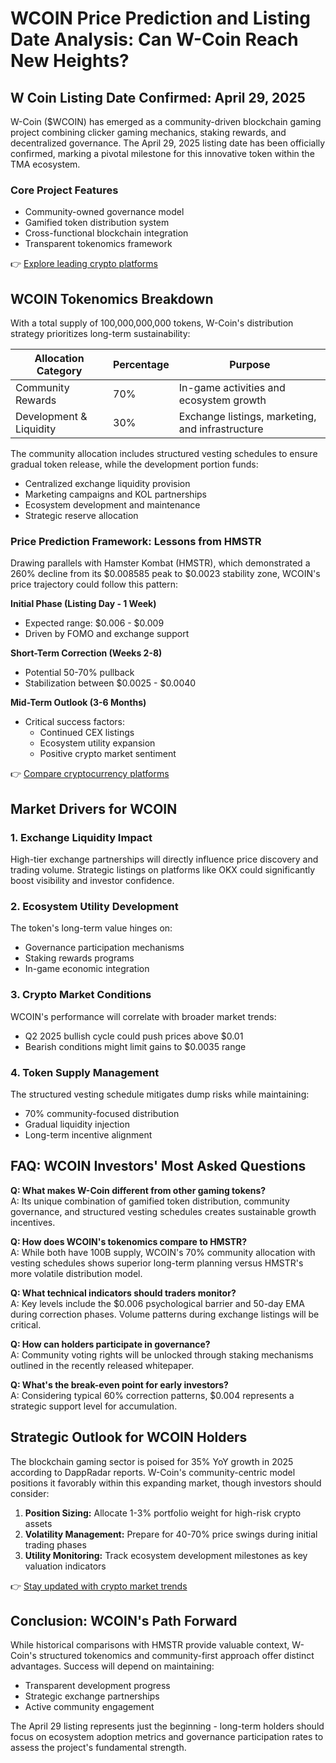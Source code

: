 # WCOIN Price Prediction and Listing Date Analysis: Can W-Coin Reach New Heights?

## W Coin Listing Date Confirmed: April 29, 2025

W-Coin ($WCOIN) has emerged as a community-driven blockchain gaming project combining clicker gaming mechanics, staking rewards, and decentralized governance. The April 29, 2025 listing date has been officially confirmed, marking a pivotal milestone for this innovative token within the TMA ecosystem.

### Core Project Features
- Community-owned governance model
- Gamified token distribution system
- Cross-functional blockchain integration
- Transparent tokenomics framework

👉 [Explore leading crypto platforms](https://bit.ly/okx-bonus)

## WCOIN Tokenomics Breakdown

With a total supply of 100,000,000,000 tokens, W-Coin's distribution strategy prioritizes long-term sustainability:

| Allocation Category | Percentage | Purpose |
|---------------------|------------|---------|
| Community Rewards   | 70%        | In-game activities and ecosystem growth |
| Development & Liquidity | 30%     | Exchange listings, marketing, and infrastructure |

The community allocation includes structured vesting schedules to ensure gradual token release, while the development portion funds:
- Centralized exchange liquidity provision
- Marketing campaigns and KOL partnerships
- Ecosystem development and maintenance
- Strategic reserve allocation

### Price Prediction Framework: Lessons from HMSTR

Drawing parallels with Hamster Kombat (HMSTR), which demonstrated a 260% decline from its $0.008585 peak to $0.0023 stability zone, WCOIN's price trajectory could follow this pattern:

**Initial Phase (Listing Day - 1 Week)**
- Expected range: $0.006 - $0.009
- Driven by FOMO and exchange support

**Short-Term Correction (Weeks 2-8)**
- Potential 50-70% pullback
- Stabilization between $0.0025 - $0.0040

**Mid-Term Outlook (3-6 Months)**
- Critical success factors:
  - Continued CEX listings
  - Ecosystem utility expansion
  - Positive crypto market sentiment

👉 [Compare cryptocurrency platforms](https://bit.ly/okx-bonus)

## Market Drivers for WCOIN

### 1. Exchange Liquidity Impact
High-tier exchange partnerships will directly influence price discovery and trading volume. Strategic listings on platforms like OKX could significantly boost visibility and investor confidence.

### 2. Ecosystem Utility Development
The token's long-term value hinges on:
- Governance participation mechanisms
- Staking rewards programs
- In-game economic integration

### 3. Crypto Market Conditions
WCOIN's performance will correlate with broader market trends:
- Q2 2025 bullish cycle could push prices above $0.01
- Bearish conditions might limit gains to $0.0035 range

### 4. Token Supply Management
The structured vesting schedule mitigates dump risks while maintaining:
- 70% community-focused distribution
- Gradual liquidity injection
- Long-term incentive alignment

## FAQ: WCOIN Investors' Most Asked Questions

**Q: What makes W-Coin different from other gaming tokens?**  
A: Its unique combination of gamified token distribution, community governance, and structured vesting schedules creates sustainable growth incentives.

**Q: How does WCOIN's tokenomics compare to HMSTR?**  
A: While both have 100B supply, WCOIN's 70% community allocation with vesting schedules shows superior long-term planning versus HMSTR's more volatile distribution model.

**Q: What technical indicators should traders monitor?**  
A: Key levels include the $0.006 psychological barrier and 50-day EMA during correction phases. Volume patterns during exchange listings will be critical.

**Q: How can holders participate in governance?**  
A: Community voting rights will be unlocked through staking mechanisms outlined in the recently released whitepaper.

**Q: What's the break-even point for early investors?**  
A: Considering typical 60% correction patterns, $0.004 represents a strategic support level for accumulation.

## Strategic Outlook for WCOIN Holders

The blockchain gaming sector is poised for 35% YoY growth in 2025 according to DappRadar reports. W-Coin's community-centric model positions it favorably within this expanding market, though investors should consider:

1. **Position Sizing:** Allocate 1-3% portfolio weight for high-risk crypto assets
2. **Volatility Management:** Prepare for 40-70% price swings during initial trading phases
3. **Utility Monitoring:** Track ecosystem development milestones as key valuation indicators

👉 [Stay updated with crypto market trends](https://bit.ly/okx-bonus)

## Conclusion: WCOIN's Path Forward

While historical comparisons with HMSTR provide valuable context, W-Coin's structured tokenomics and community-first approach offer distinct advantages. Success will depend on maintaining:
- Transparent development progress
- Strategic exchange partnerships
- Active community engagement

The April 29 listing represents just the beginning - long-term holders should focus on ecosystem adoption metrics and governance participation rates to assess the project's fundamental strength.